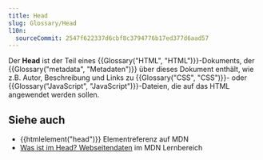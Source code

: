 ```yaml
---
title: Head
slug: Glossary/Head
l10n:
  sourceCommit: 2547f622337d6cbf8c3794776b17ed377d6aad57
---
```


Der **Head** ist der Teil eines {{Glossary("HTML", "HTML")}}-Dokuments, der {{Glossary("metadata", "Metadaten")}} über dieses Dokument enthält, wie z.B. Autor, Beschreibung und Links zu {{Glossary("CSS", "CSS")}}- oder {{Glossary("JavaScript", "JavaScript")}}-Dateien, die auf das HTML angewendet werden sollen.

## Siehe auch

- {{htmlelement("head")}} Elementreferenz auf MDN
- [Was ist im Head? Webseitendaten](/de/docs/Learn_web_development/Core/Structuring_content/Webpage_metadata) im MDN Lernbereich
